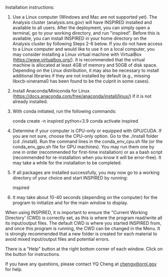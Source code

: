 Installation instructions:


1. Use a Linux computer (Windows and Mac are not supported yet).
   The Analysis cluster (analysis.sns.gov) will have INSPIRED installed and available to all users. After the deployment, you can simply open a terminal, go to your working directory, and run "inspired". 
   Before this is available, you can install INSPIRED in your home directory on the Analysis cluster by following Steps 2-6 below.
   If you do not have access to a Linux computer and would like to use it on a local computer, you may consider installing a Linux virtual machine with VirtualBox (https://www.virtualbox.org/). It is recommended that the virtual machine is allocated at least 4GB of memory and 50GB of disk space. Depending on the Linux distribution, it may also be necessary to install additional libraries if they are not installed by default (e.g., missing libxcb-xinerama0 has been found to be the culprit in some cases).

2. Install Anaconda/Miniconda for Linux (https://docs.anaconda.com/free/anaconda/install/linux/) if it is not already installed.

3. With conda initiated, run the following commands:

   conda create -n inspired python=3.9
   conda activate inspired

4. Determine if your computer is CPU-only or equipped with GPU/CUDA. If you are not sure, choose the CPU-only option.
   Go to the ./install folder (cd ./install). Run the command lines in the conda_env_cpu.sh file (or the conda_env_gpu.sh file for GPU machines).
   You may run them one by one in order (recommended for first-time installation) or as a bash script (recommended for re-installation when you know it will be error-free).
   It may take a while for the installation to be completed.


5. If all packages are installed successfully, you may now go to a working directory of your choice and start INSPIRED by running:

   inspired

6. It may take about 10-40 seconds (depending on the computer) for the program to initialize and for the main window to display.



When using INSPIRED, it is important to ensure the "Current Working Directory' (CWD) is correctly set, as this is where the program read/write all its input/output files. The default CWD is where you started INSPIRED from, and once this program is running, the CWD can be changed in the Menu. It is strongly recommended that a new folder is created for each material to avoid mixed input/output files and potential errors.

There is a "Help" button at the right bottom corner of each window. Click on the button for instructions.


If you have any questions, please contact YQ Cheng at chengy@ornl.gov for help.

